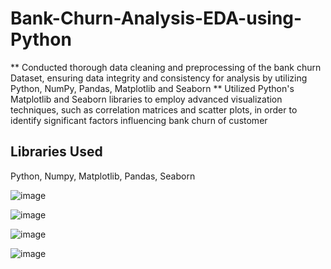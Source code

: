 # Bank-Churn-Analysis-EDA-using-Python

** Conducted thorough data cleaning and preprocessing of the bank churn  Dataset, ensuring data integrity and consistency for analysis by utilizing Python, NumPy, Pandas, Matplotlib and Seaborn
** Utilized Python's Matplotlib and Seaborn libraries to employ advanced visualization techniques, such as correlation matrices and scatter plots, in order to identify significant factors influencing bank churn of customer

## Libraries Used
Python, Numpy, Matplotlib, Pandas, Seaborn

![image](https://github.com/akshay-venur/Bank-Churn-Analysis-EDA-using-Python/assets/43615481/af76a854-e8e0-40e0-8e3b-208327ab67c7)

![image](https://github.com/akshay-venur/Bank-Churn-Analysis-EDA-using-Python/assets/43615481/8f000193-ed37-4972-9d33-a1d217a8210e)

![image](https://github.com/akshay-venur/Bank-Churn-Analysis-EDA-using-Python/assets/43615481/5145cb61-71c4-49ef-a34d-33266d1ca2fe)

![image](https://github.com/akshay-venur/Bank-Churn-Analysis-EDA-using-Python/assets/43615481/a0b050fb-8571-4019-b80e-e573680d344b)


